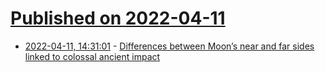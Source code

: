 # [Published on 2022-04-11](index.md)

* [2022-04-11, 14:31:01](https://news.ycombinator.com/item?id=30989270) - [Differences between Moon’s near and far sides linked to colossal ancient impact](https://www.brown.edu/news/2022-04-08/moonfaces)
